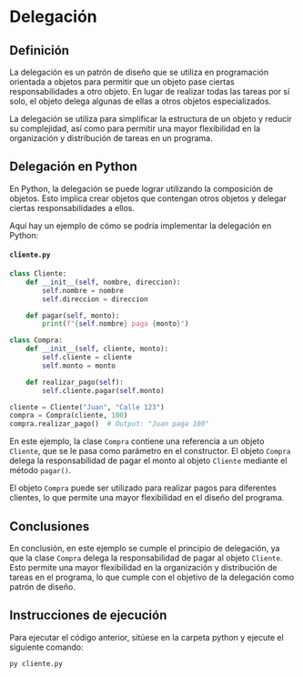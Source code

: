 # Delegación

## Definición

La delegación es un patrón de diseño que se utiliza en programación orientada a objetos para permitir que un objeto pase ciertas responsabilidades a otro objeto. En lugar de realizar todas las tareas por sí solo, el objeto delega algunas de ellas a otros objetos especializados.

La delegación se utiliza para simplificar la estructura de un objeto y reducir su complejidad, así como para permitir una mayor flexibilidad en la organización y distribución de tareas en un programa.

## Delegación en Python

En Python, la delegación se puede lograr utilizando la composición de objetos. Esto implica crear objetos que contengan otros objetos y delegar ciertas responsabilidades a ellos.

Aquí hay un ejemplo de cómo se podría implementar la delegación en Python:

#### `cliente.py`

```python
class Cliente:
    def __init__(self, nombre, direccion):
        self.nombre = nombre
        self.direccion = direccion

    def pagar(self, monto):
        print(f"{self.nombre} paga {monto}")

class Compra:
    def __init__(self, cliente, monto):
        self.cliente = cliente
        self.monto = monto

    def realizar_pago(self):
        self.cliente.pagar(self.monto)

cliente = Cliente("Juan", "Calle 123")
compra = Compra(cliente, 100)
compra.realizar_pago()  # Output: "Juan paga 100"
```

En este ejemplo, la clase `Compra` contiene una referencia a un objeto `Cliente`, que se le pasa como parámetro en el constructor. El objeto `Compra` delega la responsabilidad de pagar el monto al objeto `Cliente` mediante el método `pagar()`.

El objeto `Compra` puede ser utilizado para realizar pagos para diferentes clientes, lo que permite una mayor flexibilidad en el diseño del programa.

## Conclusiones

En conclusión, en este ejemplo se cumple el principio de delegación, ya que la clase `Compra` delega la responsabilidad de pagar al objeto `Cliente`. Esto permite una mayor flexibilidad en la organización y distribución de tareas en el programa, lo que cumple con el objetivo de la delegación como patrón de diseño.

## Instrucciones de ejecución

Para ejecutar el código anterior, sitúese en la carpeta python y ejecute el siguiente comando:

```bash
py cliente.py
```